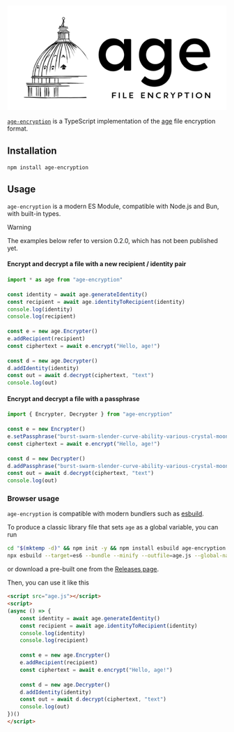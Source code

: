 <p align="center">
    <picture>
        <source media="(prefers-color-scheme: dark)" srcset="https://github.com/FiloSottile/age/blob/main/logo/logo_white.svg">
        <source media="(prefers-color-scheme: light)" srcset="https://github.com/FiloSottile/age/blob/main/logo/logo.svg">
        <img alt="The age logo, an wireframe of St. Peters dome in Rome, with the text: age, file encryption" width="600" src="https://github.com/FiloSottile/age/blob/main/logo/logo.svg">
    </picture>
</p>

[`age-encryption`](https://www.npmjs.com/package/age-encryption) is a TypeScript implementation of the
[age](https://age-encryption.org) file encryption format.

## Installation

```sh
npm install age-encryption
```

## Usage

`age-encryption` is a modern ES Module, compatible with Node.js and Bun, with built-in types.

> [!WARNING]
> The examples below refer to version 0.2.0, which has not been published yet.

#### Encrypt and decrypt a file with a new recipient / identity pair

```ts
import * as age from "age-encryption"

const identity = await age.generateIdentity()
const recipient = await age.identityToRecipient(identity)
console.log(identity)
console.log(recipient)

const e = new age.Encrypter()
e.addRecipient(recipient)
const ciphertext = await e.encrypt("Hello, age!")

const d = new age.Decrypter()
d.addIdentity(identity)
const out = await d.decrypt(ciphertext, "text")
console.log(out)
```

#### Encrypt and decrypt a file with a passphrase

```ts
import { Encrypter, Decrypter } from "age-encryption"

const e = new Encrypter()
e.setPassphrase("burst-swarm-slender-curve-ability-various-crystal-moon-affair-three")
const ciphertext = await e.encrypt("Hello, age!")

const d = new Decrypter()
d.addPassphrase("burst-swarm-slender-curve-ability-various-crystal-moon-affair-three")
const out = await d.decrypt(ciphertext, "text")
console.log(out)
```

### Browser usage

`age-encryption` is compatible with modern bundlers such as [esbuild](https://esbuild.github.io/).

To produce a classic library file that sets `age` as a global variable, you can run

```sh
cd "$(mktemp -d)" && npm init -y && npm install esbuild age-encryption
npx esbuild --target=es6 --bundle --minify --outfile=age.js --global-name=age age-encryption
```

or download a pre-built one from the [Releases page](https://github.com/FiloSottile/typage/releases).

<!-- TODO: why doesn't

  npx --package esbuild --package age-encryption -- esbuild ...

work? It should run esbuild in an environment where age-encryption is available. -->

Then, you can use it like this

```html
<script src="age.js"></script>
<script>
(async () => {
    const identity = await age.generateIdentity()
    const recipient = await age.identityToRecipient(identity)
    console.log(identity)
    console.log(recipient)

    const e = new age.Encrypter()
    e.addRecipient(recipient)
    const ciphertext = await e.encrypt("Hello, age!")

    const d = new age.Decrypter()
    d.addIdentity(identity)
    const out = await d.decrypt(ciphertext, "text")
    console.log(out)
})()
</script>
```
